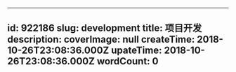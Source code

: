 
---
id: 922186
slug: development
title: 项目开发
description: 
coverImage: null
createTime: 2018-10-26T23:08:36.000Z 
upateTime: 2018-10-26T23:08:36.000Z
wordCount: 0
---

  